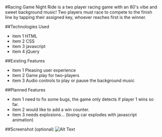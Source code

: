 #Racing Game
Night Ride is a two player racing game with an 80's vibe and sweet background music! Two players must race to compete to the finish line by tapping their assigned key, whoever reaches first is the winner.

##Technologies Used

* item 1 HTML
* item 2 CSS
* item 3 javascript
* item 4 jQuery

##Existing Features

* item 1 Pleasing user experience
* item 2 Game play for two-players
* item 3 Audio controls to play or pause the background music

##Planned Features

* item 1 need to fix some bugs, the game only detects if player 1 wins so far.
* item 2 would like to add a win counter.
* item 3 needs explosions... (losing car explodes with javascript animation)

##Screenshot (optional)
![Alt Text](https://github.com/Srhbnnstr/project-00/blob/master/screenshot.jpg "screenshot")
